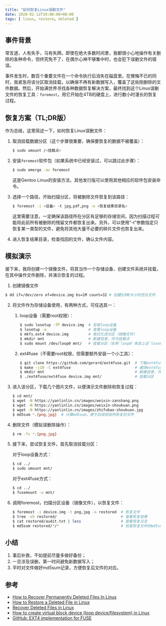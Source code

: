 ```yaml
---
title: "如何恢复Linux误删文件"
date: 2020-02-12T19:06:00+08:00
tags: [ linux, restore, deleted ]
---
```


## 事件背景

常言道，人有失手，马有失蹄。即使在绝大多数时间里，我都很小心地操作有关删除的各种命令，但终究免不了，在偶尔心神不够集中时，也会犯下误删文件的错误。

事件发生时，数百个重要文件在一个命令执行后消失在磁盘里。在懊悔不已的同时，我紧急将该分区取消挂载，以确保不再有新数据写入，覆盖了这些刚删除的文件数据。然后，开始满世界寻找各种数据恢复解决方案，最终找到这个Linux误删文件的恢复工具：`foremost`，用它开始在4TB的硬盘上，进行数小时漫长的恢复过程。

## 恢复方案（TL;DR版）

作为总结，这里简述一下，如何恢复Linux误删文件：

1. 取消挂载数据分区（这个步骤很重要，确保要恢复的数据不被覆盖）：

    ```sh
    $ sudo umount /<挂载点>
    ```

2. 安装`foremost`软件包（如果系统中已经安装过，可以跳过此步骤）：

    ```sh
    $ sudo emerge -av foremost
    ```

    这是Gentoo Linux的安装方法，其他发行版可以使用其他相应的软件包安装命令。

3. 选择一个路径，开始扫描分区，将被删除文件恢复到该路径：

    ```sh
    $ foremost -i <设备> -t jpg,pdf,png -o <恢复结果目录名>
    ```

    这里需要注意，一定确保该路径所在分区有足够的存储空间，因为扫描过程可能将此前所有被删除的残留文件都恢复出来。另外，可以使用“-t”参数指定只恢复某一类型的文件，避免将其他大量不必要的碎片文件也恢复出来。

4. 进入恢复结果目录，检查找回的文件，确认文件内容。

## 模拟演示

接下来，我将创建一个镜像文件，将其当作一个存储设备，创建文件系统并挂载，在其中操作文件删除，并演示恢复的过程。

1. 创建镜像文件

```sh
$ dd if=/dev/zero of=device.img bs=1M count=32 # 创建32MB大小的空白文件
```

2. 将文件作为存储设备使用，有两种方式，可任选其一：

    1. loop设备（需要root权限）：

        ```sh
        $ sudo losetup -fP device.img  # 安装loop设备
        $ losetup -a                   # 查看loop设备
        $ mkfs.ext4 device.img         # 格式化该分区（镜像文件）
        $ mkdir mnt                    # 新建目录，作为挂载点
        $ sudo mount /dev/loop0 mnt/   # 挂载分区（名称`loop0`来自上述`losetup`命令）
        ```

    2. ext4fuse（不需要root权限，但需要额外安装一个小工具）：

        ```sh
        $ git clone https://github.com/gerard/ext4fuse.git  # 下载ext4fuse源码
        $ make -j10 -C ext4fuse                             # 编译ext4fuse
        $ mkdir mnt                                         # 新建目录，作为挂载点
        $ ./ext4fuse/ext4fuse device.img mnt/               # 挂载分区
        ```

3. 进入该分区，下载几个图片文件，以便演示文件删除和恢复过程：

    ```sh
    $ cd mnt/
    $ wget -N https://yanlinlin.cn/images/weixin-zanshang.png
    $ wget -N https://yanlinlin.cn/images/weixin-shoukuan.png
    $ wget -N https://yanlinlin.cn/images/zhifubao-shoukuan.jpg
    $ md5sum *.{png,jpg}  # 计算md5sum，便于后续校验所恢复的文件
    ```

4. 删除文件（模拟误删除操作）：

    ```sh
    $ rm -fv *.{png,jpg}
    ```

5. 接下来，尝试恢复文件，首先取消挂载分区：

    对于loop设备方式：

    ```sh
    $ cd ../
    $ sudo umount mnt/
    ```

    对于ext4fuse方式：

    ```sh
    $ cd ../
    $ fusemount -u mnt/ 
    ```

6. 调用foremost，扫描分区设备（镜像文件），以恢复文件：

    ```sh
    $ foremost -i device.img -t png,jpg -o restored  # 恢复文件
    $ tree -sh restored/                             # 查看恢复结果
    $ cat restored/audit.txt | less                  # 查看恢复日志
    $ md5sum restored/*/*                            # 检查恢复文件的md5sum
    ```

## 小结

1. 事后补救，不如提前尽量多做好备份；
2. 一旦涉及误删，第一时间避免新数据写入；
3. 平时对文件做好md5sum记录，方便恢复后文件的对应。

## 参考

* [How to Recover Permanently Deleted Files In Linux](https://linuxgain.com/recover-deleted-files-linux/)
* [How to Restore a Deleted File in Linux](https://www.rootusers.com/restore-deleted-file-linux/)
* [Recover Deleted Files in Linux](https://opensourceforu.com/2011/09/recover-deleted-files-in-linux/)
* [How to create virtual block device (loop device/filesystem) in Linux](https://www.thegeekdiary.com/how-to-create-virtual-block-device-loop-device-filesystem-in-linux/)
* [GitHub: EXT4 implementation for FUSE](https://github.com/gerard/ext4fuse)

